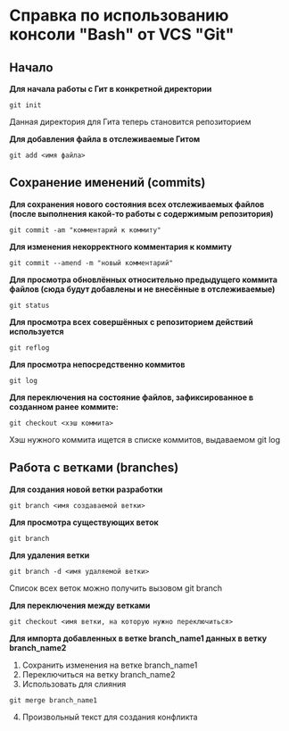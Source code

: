 # Справка по использованию консоли "Bash" от VCS "Git"

## Начало

**Для начала работы с Гит в конкретной директории**
```
git init
```
Данная директория для Гита теперь становится репозиторием

**Для добавления файла в отслеживаемые Гитом**
```
git add <имя файла>
```

## Сохранение именений (commits)

**Для сохранения нового состояния всех отслеживаемых файлов (после выполнения какой-то работы с содержимым репозитория)**
```
git commit -am "комментарий к коммиту"
```

**Для изменения некорректного комментария к коммиту**
```
git commit --amend -m "новый комментарий"
```

**Для просмотра обновлённых относительно предыдущего коммита файлов (сюда будут добавлены и не внесённые в отслеживаемые)**
```
git status
```

**Для просмотра всех совершённых с репозиторием действий используется**
```
git reflog
```

**Для просмотра непосредственно коммитов**
```
git log
```

**Для переключения на состояние файлов, зафиксированное в созданном ранее коммите:**
```
git checkout <хэш коммита>
```
Хэш нужного коммита ищется в списке коммитов, выдаваемом git log

## Работа с ветками (branches)

**Для создания новой ветки разработки**
```
git branch <имя создаваемой ветки>
```

**Для просмотра существующих веток**
```
git branch
```

**Для удаления ветки**
```
git branch -d <имя удаляемой ветки>
```
Список всех веток можно получить вызовом git branch

**Для переключения между ветками**
```
git checkout <имя ветки, на которую нужно переключиться>
```

**Для импорта добавленных в ветке branch_name1 данных в ветку branch_name2**
1. Сохранить изменения на ветке branch_name1
2. Переключиться на ветку branch_name2
3. Использовать для слияния
```
git merge branch_name1
```
4. Произвольный текст для создания конфликта